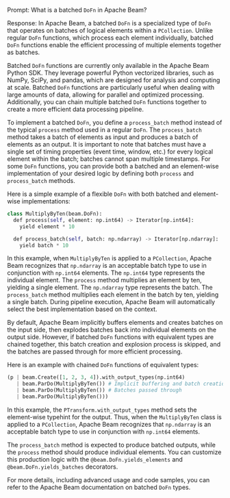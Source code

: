 Prompt:
What is a batched `DoFn` in Apache Beam?

Response:
In Apache Beam, a batched `DoFn` is a specialized type of `DoFn` that operates on batches of logical elements within a `PCollection`. Unlike regular `DoFn` functions, which process each element individually, batched `DoFn` functions enable the efficient processing of multiple elements together as batches.

Batched `DoFn` functions are currently only available in the Apache Beam Python SDK. They leverage powerful Python vectorized libraries, such as NumPy, SciPy, and pandas, which are designed for analysis and computing at scale. Batched `DoFn` functions are particularly useful when dealing with large amounts of data, allowing for parallel and optimized processing. Additionally, you can chain multiple batched `DoFn` functions together to create a more efficient data processing pipeline.

To implement a batched `DoFn`, you define a `process_batch` method instead of the typical `process` method used in a regular `DoFn`. The `process_batch` method takes a batch of elements as input and produces a batch of elements as an output. It is important to note that batches must have a single set of timing properties (event time, window, etc.) for every logical element within the batch; batches cannot span multiple timestamps. For some `DoFn` functions, you can provide both a batched and an element-wise implementation of your desired logic by defining both `process` and `process_batch` methods.

Here is a simple example of a flexible `DoFn` with both batched and element-wise implementations:

```python
class MultiplyByTen(beam.DoFn):
  def process(self, element: np.int64) -> Iterator[np.int64]:
    yield element * 10

  def process_batch(self, batch: np.ndarray) -> Iterator[np.ndarray]:
    yield batch * 10
```

In this example, when `MultiplyByTen` is applied to a `PCollection`, Apache Beam recognizes that `np.ndarray` is an acceptable batch type to use in conjunction with `np.int64` elements. The `np.int64` type represents the individual element. The `process` method multiplies an element by ten, yielding a single element. The `np.ndarray` type represents the batch. The `process_batch` method multiplies each element in the batch by ten, yielding a single batch. During pipeline execution, Apache Beam will automatically select the best implementation based on the context.

By default, Apache Beam implicitly buffers elements and creates batches on the input side, then explodes batches back into individual elements on the output side. However, if batched `DoFn` functions with equivalent types are chained together, this batch creation and explosion process is skipped, and the batches are passed through for more efficient processing.

Here is an example with chained `DoFn` functions of equivalent types:

```python
(p | beam.Create([1, 2, 3, 4]).with_output_types(np.int64)
   | beam.ParDo(MultiplyByTen()) # Implicit buffering and batch creation
   | beam.ParDo(MultiplyByTen()) # Batches passed through
   | beam.ParDo(MultiplyByTen()))
```

In this example, the `PTransform.with_output_types` method sets the element-wise typehint for the output. Thus, when the `MultiplyByTen` class is applied to a `PCollection`, Apache Beam recognizes that `np.ndarray` is an acceptable batch type to use in conjunction with `np.int64` elements.

The `process_batch` method is expected to produce batched outputs, while the `process` method should produce individual elements. You can customize this production logic with the `@beam.DoFn.yields_elements` and `@beam.DoFn.yields_batches` decorators.

For more details, including advanced usage and code samples, you can refer to the Apache Beam documentation on batched `DoFn` types.

